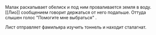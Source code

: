 Малак раскапывает обелиск и под ним проваливается земля в воду.  [[Лио]] сообщением говорит держаться от него подальше. Оттуда слышен голос "Помогите мне выбраться" .

Лист отправляет фамильяра изучить тоннель и находит сталагнат.

